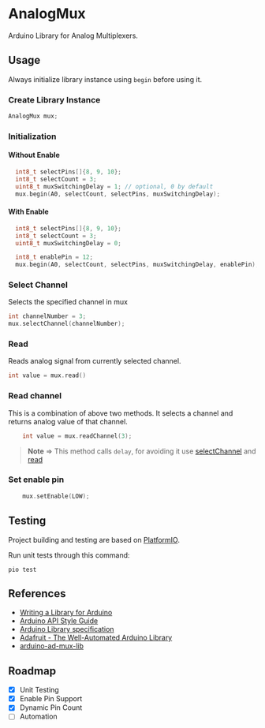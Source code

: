 # AnalogMux
Arduino Library for Analog Multiplexers.

## Usage

Always initialize library instance using `begin` before using it.

### Create Library Instance
```cpp
AnalogMux mux;
```

### Initialization 
#### Without Enable
```cpp
  int8_t selectPins[]{8, 9, 10};
  int8_t selectCount = 3;
  uint8_t muxSwitchingDelay = 1; // optional, 0 by default
  mux.begin(A0, selectCount, selectPins, muxSwitchingDelay);
```

#### With Enable
```cpp
  int8_t selectPins[]{8, 9, 10};
  int8_t selectCount = 3;
  uint8_t muxSwitchingDelay = 0;

  int8_t enablePin = 12;
  mux.begin(A0, selectCount, selectPins, muxSwitchingDelay, enablePin);
```

### Select Channel
Selects the specified channel in mux
```cpp
int channelNumber = 3;
mux.selectChannel(channelNumber);
```

### Read 
Reads analog signal from currently selected channel.
```cpp
int value = mux.read()
```

### Read channel
This is a combination of above two methods. It selects a channel and returns analog value of that channel.

```cpp
    int value = mux.readChannel(3);
```
> **Note** => This method calls `delay`, for avoiding it use [selectChannel](#select-channel) and [read](#read)

### Set enable pin 
```cpp
    mux.setEnable(LOW);
```

## Testing

Project building and testing are based on [PlatformIO](https://platformio.org/).

Run unit tests through this command:

```
pio test
```
## References
* [Writing a Library for Arduino](https://www.arduino.cc/en/Hacking/LibraryTutorial)
* [Arduino API Style Guide](https://www.arduino.cc/en/Reference/APIStyleGuide)
* [Arduino Library specification](https://arduino.github.io/arduino-cli/latest/library-specification/)
* [Adafruit - The Well-Automated Arduino Library](https://learn.adafruit.com/the-well-automated-arduino-library)
* [arduino-ad-mux-lib](https://github.com/stechio/arduino-ad-mux-lib)

## Roadmap
- [x] Unit Testing
- [x] Enable Pin Support
- [x] Dynamic Pin Count
- [ ] Automation